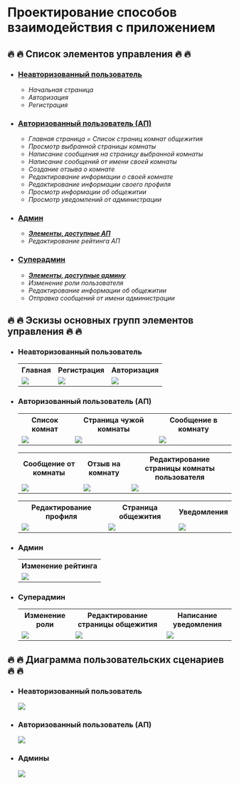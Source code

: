 # Проектирование способов взаимодействия с приложением


<h2>&#128293; &#128293; Список элементов управления &#128293; &#128293;</h2>
<ul>
    <li>
        <h3><b><a href="#ans">Неавторизованный пользователь</a></b></h3>
        <ul>
            <li><i>Начальная страница</i></li>
            <li><i>Авторизация</i></li>
            <li><i>Регистрация</i></li>
        </ul>
    </li>
    <li><a name="authorised_user"></a>
        <h3><b><a href="#aus">Авторизованный пользователь (АП)</a></b></h3>
        <ul>
            <li><i>Главная страница = Список страниц комнат общежития</i></li>
            <li><i>Просмотр выбранной страницы комнаты</i></li>
            <li><i>Написание сообщения на страницу выбранной комнаты</i></li>
            <li><i>Написание сообщений от имени своей комнаты</i></li>
            <li><i>Создание отзыва о комнате</i></li>
            <li><i>Редактирование информации о своей комнате</i></li>
            <li><i>Редактирование информации своего профиля</i></li>
            <li><i>Просмотр информации об общежитии</i></li>
            <li><i>Просмотр уведомлений от администрации</i></li>
        </ul>
    </li>
    <li><a name="admin"></a>
        <h3><b><a href="#ads">Админ</a></b></h3>
        <ul>
            <li><i><b><a href="#authorised_user">Элементы, доступные АП</a></b></i></li>
            <li><i>Редактирование рейтинга АП</i></li>
        </ul>
    </li>
    <li>
        <h3><b><a href="#sads">Суперадмин</a></b></h3>
        <ul>
            <li><i><b><a href="#admin">Элементы, доступные админу</a></b></i></li>
            <li><i>Изменение роли пользователя</i></li>
            <li><i>Редактирование информации об общежитии</i></li>
            <li><i>Отправка сообщений от имени администрации</i></li>
        </ul>
    </li>
</ul>


<h2>&#128293; &#128293; Эскизы основных групп элементов управления &#128293; &#128293;</h2>
<ul>
    <li>
        <h3><b><a name="ans"></a>Неавторизованный пользователь</b></h3>
        <table>
            <tr>
                <th>Главная</th>
                <th>Регистрация</th>
                <th>Авторизация</th>
            </tr>
            <tr>
                <td><img src="https://user-images.githubusercontent.com/80625335/144157689-f667c13f-df52-416b-807f-71d083b7dcfc.png"></td>
                <td><img src="https://user-images.githubusercontent.com/80625335/144157851-e0381547-478e-47b5-8161-782e09c855e4.png"></td>
                <td><img src="https://user-images.githubusercontent.com/80625335/144158038-dc8e3494-3453-4db9-93a0-ee95cee120e3.png"></td>
            </tr>
        </table>
    </li>
    <li>
        <h3><b><a name="aus"></a>Авторизованный пользователь (АП)</b></h3>
        <table>
            <tr>
                <th>Список комнат</th>
                <th>Страница чужой комнаты</th>
                <th>Сообщение в комнату</th>
            </tr>
            <tr>
                <td><img src="https://user-images.githubusercontent.com/80625335/144158113-de567b09-257c-4356-a84a-05292d517045.png"></td>
                <td><img src="https://user-images.githubusercontent.com/80625335/144158150-ee1b3fb9-b249-463b-b6c5-90e7629e0a29.png"></td>
                <td><img src="https://user-images.githubusercontent.com/80625335/144158178-dc548286-3115-4008-a9e3-ade19c4a7fcd.png"></td>
            </tr>
        </table>
        <table>
            <tr>
                <th>Сообщение от комнаты</th>
                <th>Отзыв на комнату</th>
                <th>Редактирование страницы комнаты пользователя</th>
            </tr>
            <tr>
                <td><img src="https://user-images.githubusercontent.com/80625335/144158184-542cc699-5374-476b-8ac2-bf8e84391ba2.png"></td>
                <td><img src="https://user-images.githubusercontent.com/80625335/144158226-3ce4cd98-b889-428f-811a-db1e6cd78fb2.png"></td>
                <td><img src="https://user-images.githubusercontent.com/80625335/144158275-6fd57883-95b6-4804-a117-b527f84a5160.png"></td>
            </tr>
        </table>
        <table>
            <tr>
                <th>Редактирование профиля</th>
                <th>Страница общежития</th>
                <th>Уведомления</th>
            </tr>
            <tr>
                <td><img src="https://user-images.githubusercontent.com/80625335/144158303-536fdb14-f30a-44ef-bdee-222f593ef19a.png"></td>
                <td><img src="https://user-images.githubusercontent.com/80625335/144158337-511cde56-3163-4797-88ce-3dd40b025281.png"></td>
                <td><img src="https://user-images.githubusercontent.com/80625335/144158377-682c89a7-2e9a-4c3f-98e4-99d9852499a5.png"></td>
            </tr>
        </table>
    </li>
    <li>
        <h3><b><a name="ads"></a>Админ</b></h3>
        <table>
            <tr>
                <th>Изменение рейтинга</th>
            </tr>
            <tr><td><img src="https://user-images.githubusercontent.com/80625335/144158406-e2ea4666-6856-4de3-bd21-d22cefe8b26c.png"></td></tr>
        </table>
    </li>
    <li>
        <h3><b><a name="sads"></a>Суперадмин</b></h3>
        <table>
            <tr>
                <th>Изменение роли</th>
                <th>Редактирование страницы общежития</th>
                <th>Написание уведомления</th>
            </tr>
            <tr>
                <td><img src="https://user-images.githubusercontent.com/80625335/144158439-cd030148-757d-48d7-90a9-6b9832677af4.png"></td>
                <td><img src="https://user-images.githubusercontent.com/80625335/144158454-807a4086-2739-46f5-b092-e3ab78cabae9.png"></td>
                <td><img src="https://user-images.githubusercontent.com/80625335/144158466-b8beb0cd-b13c-4f1a-a6f9-3ff31aa3a74c.png"></td>
            </tr>
        </table>
    </li>
</ul>

<h2>&#128293; &#128293; Диаграмма пользовательских сценариев &#128293; &#128293;</h2>
<ul>
    <li>
        <h3><b>Неавторизованный пользователь</b></h3>
        <img src="https://user-images.githubusercontent.com/80625335/144158495-6b185265-d7d7-4c85-8377-ec34f90844cb.png">
    </li>
    <li>
        <h3><b>Авторизованный пользователь (АП)</b></h3>
        <img src="https://user-images.githubusercontent.com/80625335/144158503-e104345e-bce3-4db7-a9d3-2bec07756b3a.png">
    </li>
    <li>
        <h3><b>Админы</b></h3>
        <img src="https://user-images.githubusercontent.com/80625335/144158529-5ea5c80f-3b05-42ad-8507-cb9f6fdbaac5.png">
    </li>
</ul>
